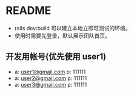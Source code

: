 # README

- rails dev:build 可以建立本地立即可测试的环境。
- 使用时需要先登录，默认展示团队首页。

## 开发用帐号(优先使用 user1)

- a: user1@gmail.com p: 111111
- a: user2@gmail.com p: 111111
- a: user3@gmail.com p: 111111
